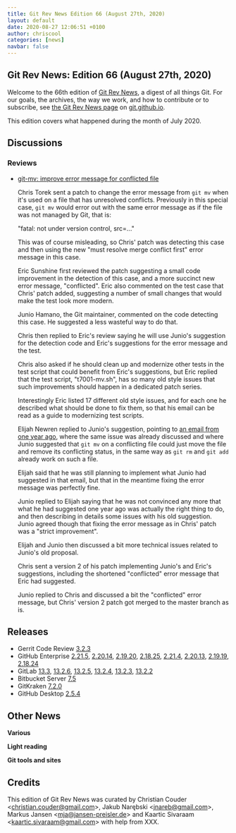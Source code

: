 ```yaml
---
title: Git Rev News Edition 66 (August 27th, 2020)
layout: default
date: 2020-08-27 12:06:51 +0100
author: chriscool
categories: [news]
navbar: false
---
```


## Git Rev News: Edition 66 (August 27th, 2020)

Welcome to the 66th edition of [Git Rev News](https://git.github.io/rev_news/rev_news/),
a digest of all things Git. For our goals, the archives, the way we work, and how to contribute or to
subscribe, see [the Git Rev News page](https://git.github.io/rev_news/rev_news/) on [git.github.io](http://git.github.io).

This edition covers what happened during the month of July 2020.

## Discussions

<!---
### General
-->


### Reviews

* [git-mv: improve error message for conflicted file](https://lore.kernel.org/git/pull.678.git.1595028293855.gitgitgadget@gmail.com/)

  Chris Torek sent a patch to change the error message from `git mv`
  when it's used on a file that has unresolved conflicts. Previously
  in this special case, `git mv` would error out with the same error
  message as if the file was not managed by Git, that is:

  "fatal: not under version control, src=..."

  This was of course misleading, so Chris' patch was detecting this
  case and then using the new "must resolve merge conflict first"
  error message in this case.

  Eric Sunshine first reviewed the patch suggesting a small code
  improvement in the detection of this case, and a more succinct new
  error message, "conflicted". Eric also commented on the test case
  that Chris' patch added, suggesting a number of small changes that
  would make the test look more modern.

  Junio Hamano, the Git maintainer, commented on the code detecting
  this case. He suggested a less wasteful way to do that.

  Chris then replied to Eric's review saying he will use Junio's
  suggestion for the detection code and Eric's suggestions for the
  error message and the test.

  Chris also asked if he should clean up and modernize other tests in
  the test script that could benefit from Eric's suggestions, but Eric
  replied that the test script, "t7001-mv.sh", has so many old style
  issues that such improvements should happen in a dedicated patch
  series.

  Interestingly Eric listed 17 different old style issues, and for
  each one he described what should be done to fix them, so that his
  email can be read as a guide to modernizing test scripts.

  Elijah Newren replied to Junio's suggestion, pointing to
  [an email from one year ago](https://lore.kernel.org/git/xmqqk1ozb6qy.fsf@gitster-ct.c.googlers.com/),
  where the same issue was already discussed and where Junio suggested
  that `git mv` on a conflicting file could just move the file and
  remove its conflicting status, in the same way as `git rm` and
  `git add` already work on such a file.

  Elijah said that he was still planning to implement what Junio had
  suggested in that email, but that in the meantime fixing the error
  message was perfectly fine.

  Junio replied to Elijah saying that he was not convinced any more
  that what he had suggested one year ago was actually the right thing
  to do, and then describing in details some issues with his old
  suggestion. Junio agreed though that fixing the error message as in
  Chris' patch was a "strict improvement".

  Elijah and Junio then discussed a bit more technical issues related
  to Junio's old proposal.

  Chris sent a version 2 of his patch implementing Junio's and Eric's
  suggestions, including the shortened "conflicted" error message that
  Eric had suggested.

  Junio replied to Chris and discussed a bit the "conflicted" error
  message, but Chris' version 2 patch got merged to the master branch
  as is.

<!---
### Support
-->

<!---
## Developer Spotlight:
-->

## Releases

+ Gerrit Code Review [3.2.3](https://www.gerritcodereview.com/3.2.html#323)
+ GitHub Enterprise [2.21.5](https://enterprise.github.com/releases/2.21.5/notes),
[2.20.14](https://enterprise.github.com/releases/2.20.14/notes),
[2.19.20](https://enterprise.github.com/releases/2.19.20/notes),
[2.18.25](https://enterprise.github.com/releases/2.18.25/notes),
[2.21.4](https://enterprise.github.com/releases/2.21.4/notes),
[2.20.13](https://enterprise.github.com/releases/2.20.13/notes),
[2.19.19](https://enterprise.github.com/releases/2.19.19/notes),
[2.18.24](https://enterprise.github.com/releases/2.18.24/notes)
+ GitLab [13.3](https://about.gitlab.com/releases/2020/08/22/gitlab-13-3-released/),
[13.2.6](https://about.gitlab.com/releases/2020/08/18/critical-security-release-gitlab-13-2-6-released/),
[13.2.5](https://about.gitlab.com/releases/2020/08/18/critical-security-release-gitlab-13-2-5-released/),
[13.2.4](https://about.gitlab.com/releases/2020/08/11/gitlab-13-2-4-released/),
[13.2.3](https://about.gitlab.com/releases/2020/08/05/gitlab-13-2-3-released/),
[13.2.2](https://about.gitlab.com/releases/2020/07/30/gitlab-13-2-2-released/)
+ Bitbucket Server [7.5](https://confluence.atlassian.com/bitbucketserver/bitbucket-server-release-notes-872139866.html)
+ GitKraken [7.2.0](https://support.gitkraken.com/release-notes/current)
+ GitHub Desktop [2.5.4](https://desktop.github.com/release-notes/)

## Other News

__Various__


__Light reading__


__Git tools and sites__


## Credits

This edition of Git Rev News was curated by
Christian Couder &lt;<christian.couder@gmail.com>&gt;,
Jakub Narębski &lt;<jnareb@gmail.com>&gt;,
Markus Jansen &lt;<mja@jansen-preisler.de>&gt; and
Kaartic Sivaraam &lt;<kaartic.sivaraam@gmail.com>&gt;
with help from XXX.
